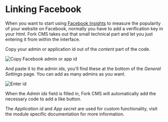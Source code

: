 # Linking Facebook

When you want to start using [Facebook Insights](https://developers.facebook.com/docs/insights/) to measure the popularity of your website on Facebook, normally you have to add a verification key in your html. Fork CMS takes out that small technical part and let you just entering it from within the interface.

Copy your admin or application id out of the *content* part of the code.

![Copy Facebook admin or app id](https://github.com/forkcms/documentation/raw/master/02.%20getting%20started/assets/facebook_id.png)

And paste it to the admin ids, you'll find these at the bottom of the *General* *Settings* page. You can add as many admins as you want.

![Enter id](https://github.com/forkcms/documentation/raw/master/02.%20getting%20started/assets/facebook_fork.png)

When the *Admin ids* field is filled in, Fork CMS will automatically add the necessary code to add a like button.

The *Application id* and *App secret* are used for custom functionality, visit the module specific documentation for more information.
